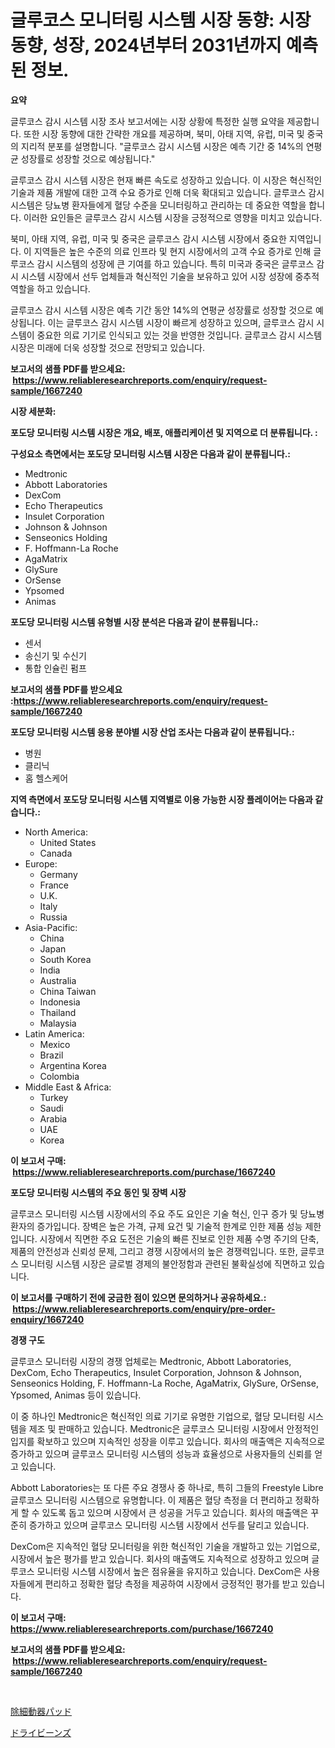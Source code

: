 <p><h1>글루코스 모니터링 시스템 시장 동향: 시장 동향, 성장, 2024년부터 2031년까지 예측된 정보.</h1></p><p><strong>요약</strong></p>
<p><p>글루코스 감시 시스템 시장 조사 보고서에는 시장 상황에 특정한 실행 요약을 제공합니다. 또한 시장 동향에 대한 간략한 개요를 제공하며, 북미, 아태 지역, 유럽, 미국 및 중국의 지리적 분포를 설명합니다. "글루코스 감시 시스템 시장은 예측 기간 중 14%의 연평균 성장률로 성장할 것으로 예상됩니다."</p><p>글루코스 감시 시스템 시장은 현재 빠른 속도로 성장하고 있습니다. 이 시장은 혁신적인 기술과 제품 개발에 대한 고객 수요 증가로 인해 더욱 확대되고 있습니다. 글루코스 감시 시스템은 당뇨병 환자들에게 혈당 수준을 모니터링하고 관리하는 데 중요한 역할을 합니다. 이러한 요인들은 글루코스 감시 시스템 시장을 긍정적으로 영향을 미치고 있습니다.</p><p>북미, 아태 지역, 유럽, 미국 및 중국은 글루코스 감시 시스템 시장에서 중요한 지역입니다. 이 지역들은 높은 수준의 의료 인프라 및 현지 시장에서의 고객 수요 증가로 인해 글루코스 감시 시스템의 성장에 큰 기여를 하고 있습니다. 특히 미국과 중국은 글루코스 감시 시스템 시장에서 선두 업체들과 혁신적인 기술을 보유하고 있어 시장 성장에 중추적 역할을 하고 있습니다.</p><p>글루코스 감시 시스템 시장은 예측 기간 동안 14%의 연평균 성장률로 성장할 것으로 예상됩니다. 이는 글루코스 감시 시스템 시장이 빠르게 성장하고 있으며, 글루코스 감시 시스템이 중요한 의료 기기로 인식되고 있는 것을 반영한 것입니다. 글루코스 감시 시스템 시장은 미래에 더욱 성장할 것으로 전망되고 있습니다.</p></p>
<p><strong>보고서의 샘플 PDF를 받으세요: &nbsp;<a href="https://www.reliableresearchreports.com/enquiry/request-sample/1667240">https://www.reliableresearchreports.com/enquiry/request-sample/1667240</a></strong></p>
<p><strong>시장 세분화:</strong></p>
<p><strong> 포도당 모니터링 시스템 시장은 개요, 배포, 애플리케이션 및 지역으로 더 분류됩니다. :</strong></p>
<p><strong>구성요소 측면에서는 포도당 모니터링 시스템 시장은 다음과 같이 분류됩니다.:</strong></p>
<p><ul><li>Medtronic</li><li>Abbott Laboratories</li><li>DexCom</li><li>Echo Therapeutics</li><li>Insulet Corporation</li><li>Johnson & Johnson</li><li>Senseonics Holding</li><li>F. Hoffmann-La Roche</li><li>AgaMatrix</li><li>GlySure</li><li>OrSense</li><li>Ypsomed</li><li>Animas</li></ul></p>
<p><strong> 포도당 모니터링 시스템 유형별 시장 분석은 다음과 같이 분류됩니다.:</strong></p>
<p><ul><li>센서</li><li>송신기 및 수신기</li><li>통합 인슐린 펌프</li></ul></p>
<p><strong>보고서의 샘플 PDF를 받으세요 :<a href="https://www.reliableresearchreports.com/enquiry/request-sample/1667240">https://www.reliableresearchreports.com/enquiry/request-sample/1667240</a></strong></p>
<p><strong> 포도당 모니터링 시스템 응용 분야별 시장 산업 조사는 다음과 같이 분류됩니다.:</strong></p>
<p><ul><li>병원</li><li>클리닉</li><li>홈 헬스케어</li></ul></p>
<p><strong>지역 측면에서 포도당 모니터링 시스템 지역별로 이용 가능한 시장 플레이어는 다음과 같습니다.:</strong></p>
<p><ul>
    <li>
        North America:
        <ul>
            <li>United States</li>
            <li>Canada</li>
        </ul>
    </li>
    <li>
        Europe:
        <ul>
            <li>Germany</li>
            <li>France</li>
            <li>U.K.</li>
            <li>Italy</li>
            <li>Russia</li>
        </ul>
    </li>
    <li>
        Asia-Pacific:
        <ul>
            <li>China</li>
            <li>Japan</li>
            <li>South Korea</li>
            <li>India</li>
            <li>Australia</li>
            <li>China Taiwan</li>
            <li>Indonesia</li>
            <li>Thailand</li>
            <li>Malaysia</li>
        </ul>
    </li>
    <li>
        Latin America:
        <ul>
            <li>Mexico</li>
            <li>Brazil</li>
            <li>Argentina Korea</li>
            <li>Colombia</li>
        </ul>
    </li>
    <li>
        Middle East & Africa:
        <ul>
            <li>Turkey</li>
            <li>Saudi</li>
            <li>Arabia</li>
            <li>UAE</li>
            <li>Korea</li>
        </ul>
    </li>
    </ul></p>
<p><strong>이 보고서 구매: &nbsp;<a href="https://www.reliableresearchreports.com/purchase/1667240">https://www.reliableresearchreports.com/purchase/1667240</a></strong></p>
<p><strong>포도당 모니터링 시스템의 주요 동인 및 장벽 시장</strong></p>
<p><p>글루코스 모니터링 시스템 시장에서의 주요 주도 요인은 기술 혁신, 인구 증가 및 당뇨병 환자의 증가입니다. 장벽은 높은 가격, 규제 요건 및 기술적 한계로 인한 제품 성능 제한입니다. 시장에서 직면한 주요 도전은 기술의 빠른 진보로 인한 제품 수명 주기의 단축, 제품의 안전성과 신뢰성 문제, 그리고 경쟁 시장에서의 높은 경쟁력입니다. 또한, 글루코스 모니터링 시스템 시장은 글로벌 경제의 불안정함과 관련된 불확실성에 직면하고 있습니다.</p></p>
<p><strong>이 보고서를 구매하기 전에 궁금한 점이 있으면 문의하거나 공유하세요.: &nbsp;<a href="https://www.reliableresearchreports.com/enquiry/pre-order-enquiry/1667240">https://www.reliableresearchreports.com/enquiry/pre-order-enquiry/1667240</a></strong></p>
<p><strong>경쟁 구도</strong></p>
<p><p>글루코스 모니터링 시장의 경쟁 업체로는 Medtronic, Abbott Laboratories, DexCom, Echo Therapeutics, Insulet Corporation, Johnson & Johnson, Senseonics Holding, F. Hoffmann-La Roche, AgaMatrix, GlySure, OrSense, Ypsomed, Animas 등이 있습니다.</p><p>이 중 하나인 Medtronic은 혁신적인 의료 기기로 유명한 기업으로, 혈당 모니터링 시스템을 제조 및 판매하고 있습니다. Medtronic은 글루코스 모니터링 시장에서 안정적인 입지를 확보하고 있으며 지속적인 성장을 이루고 있습니다. 회사의 매출액은 지속적으로 증가하고 있으며 글루코스 모니터링 시스템의 성능과 효율성으로 사용자들의 신뢰를 얻고 있습니다.</p><p>Abbott Laboratories는 또 다른 주요 경쟁사 중 하나로, 특히 그들의 Freestyle Libre 글루코스 모니터링 시스템으로 유명합니다. 이 제품은 혈당 측정을 더 편리하고 정확하게 할 수 있도록 돕고 있으며 시장에서 큰 성공을 거두고 있습니다. 회사의 매출액은 꾸준히 증가하고 있으며 글루코스 모니터링 시스템 시장에서 선두를 달리고 있습니다.</p><p>DexCom은 지속적인 혈당 모니터링을 위한 혁신적인 기술을 개발하고 있는 기업으로, 시장에서 높은 평가를 받고 있습니다. 회사의 매출액도 지속적으로 성장하고 있으며 글루코스 모니터링 시스템 시장에서 높은 점유율을 유지하고 있습니다. DexCom은 사용자들에게 편리하고 정확한 혈당 측정을 제공하여 시장에서 긍정적인 평가를 받고 있습니다.</p></p>
<p><strong>이 보고서 구매: &nbsp; <a href="https://www.reliableresearchreports.com/purchase/1667240">https://www.reliableresearchreports.com/purchase/1667240</a></strong></p>
<p><strong>보고서의 샘플 PDF를 받으세요: &nbsp;<a href="https://www.reliableresearchreports.com/enquiry/request-sample/1667240">https://www.reliableresearchreports.com/enquiry/request-sample/1667240</a></strong><strong></strong></p>
<p>&nbsp;</p>
<p><p><a href="https://medium.com/@johneahan44556754/%E3%83%87%E3%83%95%E3%83%AA%E3%83%96%E3%83%AA%E3%83%AC%E3%83%BC%E3%82%BF%E3%83%91%E3%83%83%E3%83%89%E5%B8%82%E5%A0%B4%E5%88%86%E6%9E%90-%E3%81%9D%E3%81%AEcagr-%E5%B8%82%E5%A0%B4%E3%82%BB%E3%82%B0%E3%83%A1%E3%83%B3%E3%83%86%E3%83%BC%E3%82%B7%E3%83%A7%E3%83%B3-%E3%81%8A%E3%82%88%E3%81%B3%E3%82%B0%E3%83%AD%E3%83%BC%E3%83%90%E3%83%AB%E7%94%A3%E6%A5%AD%E6%A6%82%E8%A6%81-e63727d826b4">除細動器パッド</a></p><p><a href="https://medium.com/@aurelianghideanu2022/%E3%83%89%E3%83%A9%E3%82%A4%E3%83%93%E3%83%BC%E3%83%B3%E3%82%BA%E5%B8%82%E5%A0%B4%E3%81%AE%E5%88%86%E6%9E%90-%E3%82%B0%E3%83%AD%E3%83%BC%E3%83%90%E3%83%AB%E3%81%AA%E7%94%A3%E6%A5%AD%E3%81%AE%E5%B1%95%E6%9C%9B%E3%81%A8%E4%BA%88%E6%B8%AC-2024%E5%B9%B4%E3%81%8B%E3%82%892031%E5%B9%B4-9ff654e500d7">ドライビーンズ</a></p></p>